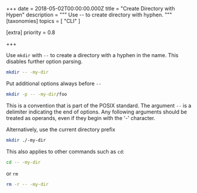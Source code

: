 +++
date = 2018-05-02T00:00:00.000Z
title = "Create Directory with Hypen"
description = """
Use -- to create directory with hyphen.
"""
[taxonomies]
topics = [ "CLI" ]

[extra]
priority = 0.8

+++

Use `mkdir` with `--` to create a directory with a hyphen in the name. This disables further option parsing.

```bash
mkdir -- -my-dir
```

Put additional options always before `--`

```bash
mkdir -p -- -my-dir/foo
```

This is a convention that is part of the POSIX standard. The argument `--` is a delimiter indicating the end of options. Any following arguments should be treated as operands, even if they begin with the '-' character.

Alternatively, use the current directory prefix

```bash
mkdir ./-my-dir
```

This also applies to other commands such as `cd`:

```bash
cd -- -my-dir
```

or `rm`

```bash
rm -r -- -my-dir
```

